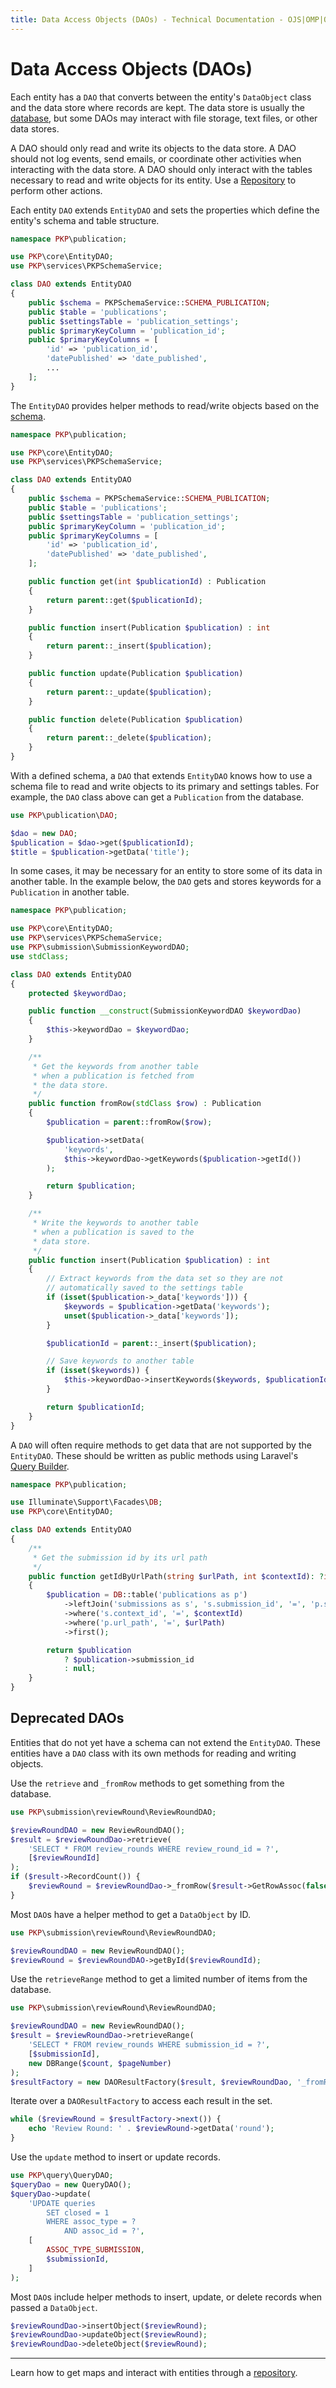 ```yaml
---
title: Data Access Objects (DAOs) - Technical Documentation - OJS|OMP|OPS
---
```


# Data Access Objects (DAOs)

Each entity has a `DAO` that converts between the entity's `DataObject` class and the data store where records are kept. The data store is usually the [database](./architecture-database), but some DAOs may interact with file storage, text files, or other data stores.

A DAO should only read and write its objects to the data store. A DAO should not log events, send emails, or coordinate other activities when interacting with the data store. A DAO should only interact with the tables necessary to read and write objects for its entity. Use a [Repository](./architecture-repositories) to perform other actions.

Each entity `DAO` extends `EntityDAO` and sets the properties which define the entity's schema and table structure.

```php
namespace PKP\publication;

use PKP\core\EntityDAO;
use PKP\services\PKPSchemaService;

class DAO extends EntityDAO
{
    public $schema = PKPSchemaService::SCHEMA_PUBLICATION;
    public $table = 'publications';
    public $settingsTable = 'publication_settings';
    public $primaryKeyColumn = 'publication_id';
    public $primaryKeyColumns = [
        'id' => 'publication_id',
        'datePublished' => 'date_published',
        ...
    ];
}
```

The `EntityDAO` provides helper methods to read/write objects based on the [schema](./architecture-entities#schema).

```php
namespace PKP\publication;

use PKP\core\EntityDAO;
use PKP\services\PKPSchemaService;

class DAO extends EntityDAO
{
    public $schema = PKPSchemaService::SCHEMA_PUBLICATION;
    public $table = 'publications';
    public $settingsTable = 'publication_settings';
    public $primaryKeyColumn = 'publication_id';
    public $primaryKeyColumns = [
        'id' => 'publication_id',
        'datePublished' => 'date_published',
    ];

    public function get(int $publicationId) : Publication
    {
        return parent::get($publicationId);
    }

    public function insert(Publication $publication) : int
    {
        return parent::_insert($publication);
    }

    public function update(Publication $publication)
    {
        return parent::_update($publication);
    }

    public function delete(Publication $publication)
    {
        return parent::_delete($publication);
    }
}
```

With a defined schema, a `DAO` that extends `EntityDAO` knows how to use a schema file to read and write objects to its primary and settings tables. For example, the `DAO` class above can get a `Publication` from the database.

```php
use PKP\publication\DAO;

$dao = new DAO;
$publication = $dao->get($publicationId);
$title = $publication->getData('title');
```

In some cases, it may be necessary for an entity to store some of its data in another table. In the example below, the `DAO` gets and stores keywords for a `Publication` in another table.

```php
namespace PKP\publication;

use PKP\core\EntityDAO;
use PKP\services\PKPSchemaService;
use PKP\submission\SubmissionKeywordDAO;
use stdClass;

class DAO extends EntityDAO
{
    protected $keywordDao;

    public function __construct(SubmissionKeywordDAO $keywordDao)
    {
        $this->keywordDao = $keywordDao;
    }

    /**
     * Get the keywords from another table
     * when a publication is fetched from
     * the data store.
     */
    public function fromRow(stdClass $row) : Publication
    {
        $publication = parent::fromRow($row);

        $publication->setData(
            'keywords',
            $this->keywordDao->getKeywords($publication->getId())
        );

        return $publication;
    }

    /**
     * Write the keywords to another table
     * when a publication is saved to the
     * data store.
     */
    public function insert(Publication $publication) : int
    {
        // Extract keywords from the data set so they are not
        // automatically saved to the settings table
        if (isset($publication->_data['keywords'])) {
            $keywords = $publication->getData('keywords');
            unset($publication->_data['keywords']);
        }

        $publicationId = parent::_insert($publication);

        // Save keywords to another table
        if (isset($keywords)) {
            $this->keywordDao->insertKeywords($keywords, $publicationId);
        }

        return $publicationId;
    }
}
```

A `DAO` will often require methods to get data that are not supported by the `EntityDAO`. These should be written as public methods using Laravel's [Query Builder](https://laravel.com/docs/8.x/queries).

```php
namespace PKP\publication;

use Illuminate\Support\Facades\DB;
use PKP\core\EntityDAO;

class DAO extends EntityDAO
{
    /**
     * Get the submission id by its url path
     */
    public function getIdByUrlPath(string $urlPath, int $contextId): ?int
    {
        $publication = DB::table('publications as p')
            ->leftJoin('submissions as s', 's.submission_id', '=', 'p.submission_id')
            ->where('s.context_id', '=', $contextId)
            ->where('p.url_path', '=', $urlPath)
            ->first();

        return $publication
            ? $publication->submission_id
            : null;
    }
}
```

## Deprecated DAOs

Entities that do not yet have a schema can not extend the `EntityDAO`. These entities have a `DAO` class with its own methods for reading and writing objects.

Use the `retrieve` and `_fromRow` methods to get something from the database.

```php
use PKP\submission\reviewRound\ReviewRoundDAO;

$reviewRoundDAO = new ReviewRoundDAO();
$result = $reviewRoundDao->retrieve(
    'SELECT * FROM review_rounds WHERE review_round_id = ?',
    [$reviewRoundId]
);
if ($result->RecordCount()) {
    $reviewRound = $reviewRoundDao->_fromRow($result->GetRowAssoc(false));
}
```

Most `DAO`s have a helper method to get a `DataObject` by ID.

```php
use PKP\submission\reviewRound\ReviewRoundDAO;

$reviewRoundDAO = new ReviewRoundDAO();
$reviewRound = $reviewRoundDAO->getById($reviewRoundId);
```

Use the `retrieveRange` method to get a limited number of items from the database.

```php
use PKP\submission\reviewRound\ReviewRoundDAO;

$reviewRoundDAO = new ReviewRoundDAO();
$result = $reviewRoundDao->retrieveRange(
    'SELECT * FROM review_rounds WHERE submission_id = ?',
    [$submissionId],
    new DBRange($count, $pageNumber)
);
$resultFactory = new DAOResultFactory($result, $reviewRoundDao, '_fromRow');
```

Iterate over a `DAOResultFactory` to access each result in the set.

```php
while ($reviewRound = $resultFactory->next()) {
    echo 'Review Round: ' . $reviewRound->getData('round');
}
```

Use the `update` method to insert or update records.

```php
use PKP\query\QueryDAO;
$queryDao = new QueryDAO();
$queryDao->update(
    'UPDATE queries
        SET closed = 1
        WHERE assoc_type = ?
            AND assoc_id = ?',
    [
        ASSOC_TYPE_SUBMISSION,
        $submissionId,
    ]
);
```

Most `DAO`s include helper methods to insert, update, or delete records when passed a `DataObject`.

```php
$reviewRoundDao->insertObject($reviewRound);
$reviewRoundDao->updateObject($reviewRound);
$reviewRoundDao->deleteObject($reviewRound);
```

---

Learn how to get maps and interact with entities through a [repository](./architecture-repositories).